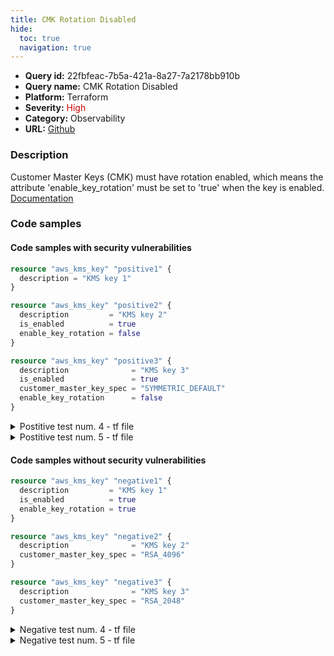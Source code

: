 ```yaml
---
title: CMK Rotation Disabled
hide:
  toc: true
  navigation: true
---
```


<style>
  .highlight .hll {
    background-color: #ff171742;
  }
  .md-content {
    max-width: 1100px;
    margin: 0 auto;
  }
</style>

-   **Query id:** 22fbfeac-7b5a-421a-8a27-7a2178bb910b
-   **Query name:** CMK Rotation Disabled
-   **Platform:** Terraform
-   **Severity:** <span style="color:#C00">High</span>
-   **Category:** Observability
-   **URL:** [Github](https://github.com/Checkmarx/kics/tree/master/assets/queries/terraform/aws/cmk_rotation_disabled)

### Description
Customer Master Keys (CMK) must have rotation enabled, which means the attribute 'enable_key_rotation' must be set to 'true' when the key is enabled.<br>
[Documentation](https://registry.terraform.io/providers/hashicorp/aws/latest/docs/resources/kms_key#enable_key_rotation)

### Code samples
#### Code samples with security vulnerabilities
```tf title="Postitive test num. 1 - tf file" hl_lines="1"
resource "aws_kms_key" "positive1" {
  description = "KMS key 1"
}

```
```tf title="Postitive test num. 2 - tf file" hl_lines="1"
resource "aws_kms_key" "positive2" {
  description         = "KMS key 2"
  is_enabled          = true
  enable_key_rotation = false
}

```
```tf title="Postitive test num. 3 - tf file" hl_lines="1"
resource "aws_kms_key" "positive3" {
  description              = "KMS key 3"
  is_enabled               = true
  customer_master_key_spec = "SYMMETRIC_DEFAULT"
  enable_key_rotation      = false
}

```
<details><summary>Postitive test num. 4 - tf file</summary>

```tf hl_lines="1"
resource "aws_kms_key" "positive4" {
  description              = "KMS key 4"
  customer_master_key_spec = "SYMMETRIC_DEFAULT"
  enable_key_rotation      = false
}

```
</details>
<details><summary>Postitive test num. 5 - tf file</summary>

```tf hl_lines="1"
resource "aws_kms_key" "positive5" {
  description              = "KMS key 5"
  customer_master_key_spec = "RSA_2048"
  enable_key_rotation      = true
}

```
</details>


#### Code samples without security vulnerabilities
```tf title="Negative test num. 1 - tf file"
resource "aws_kms_key" "negative1" {
  description         = "KMS key 1"
  is_enabled          = true
  enable_key_rotation = true
}

```
```tf title="Negative test num. 2 - tf file"
resource "aws_kms_key" "negative2" {
  description              = "KMS key 2"
  customer_master_key_spec = "RSA_4096"
}

```
```tf title="Negative test num. 3 - tf file"
resource "aws_kms_key" "negative3" {
  description              = "KMS key 3"
  customer_master_key_spec = "RSA_2048"
}

```
<details><summary>Negative test num. 4 - tf file</summary>

```tf
resource "aws_kms_key" "negative4" {
  description              = "KMS key 4"
  customer_master_key_spec = "RSA_3072"
}

```
</details>
<details><summary>Negative test num. 5 - tf file</summary>

```tf
resource "aws_kms_key" "negative5" {
  description              = "KMS key 5"
  customer_master_key_spec = "SYMMETRIC_DEFAULT"
  enable_key_rotation      = true
}

```
</details>
